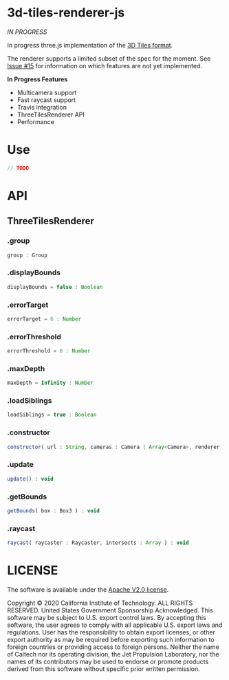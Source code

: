 # 3d-tiles-renderer-js

_IN PROGRESS_

In progress three.js implementation of the [3D Tiles format](https://github.com/AnalyticalGraphicsInc/3d-tiles/blob/master/specification/).

The renderer supports a limited subset of the spec for the moment. See [Issue #15](https://github.com/NASA-AMMOS/3DTilesRendererJS/issues/15) for information on which features are not yet implemented. 

**In Progress Features**
- Multicamera support
- Fast raycast support
- Travis integration
- ThreeTilesRenderer API
- Performance

# Use

```js
// TODO
```

# API

## ThreeTilesRenderer

### .group

```js
group : Group
```

### .displayBounds

```js
displayBounds = false : Boolean
```

### .errorTarget

```js
errorTarget = 6 : Number
```

### .errorThreshold

```js
errorThreshold = 6 : Number
```

### .maxDepth

```js
maxDepth = Infinity : Number
```

### .loadSiblings

```js
loadSiblings = true : Boolean
```

### .constructor

```js
constructor( url : String, cameras : Camera | Array<Camera>, renderer : WebGLRenderer )
```

### .update

```js
update() : void
```

### .getBounds

```js
getBounds( box : Box3 ) : void
```

### .raycast

```js
raycast( raycaster : Raycaster, intersects : Array ) : void
```

# LICENSE

The software is available under the [Apache V2.0 license](../LICENSE.txt).

Copyright © 2020 California Institute of Technology. ALL RIGHTS
RESERVED. United States Government Sponsorship Acknowledged. This software may
be subject to U.S. export control laws. By accepting this software,
the user agrees to comply with all applicable U.S. export laws and
regulations. User has the responsibility to obtain export licenses,
or other export authority as may be required before exporting such
information to foreign countries or providing access to foreign
persons. Neither the name of Caltech nor its operating division, the
Jet Propulsion Laboratory, nor the names of its contributors may be
used to endorse or promote products derived from this software
without specific prior written permission.
